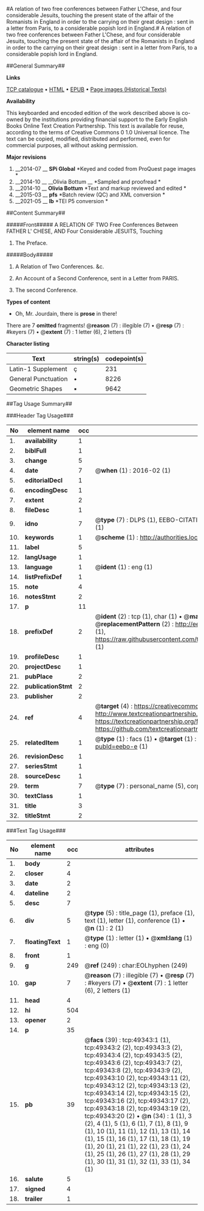 #A relation of two free conferences between Father L'Chese, and four considerable Jesuits, touching the present state of the affair of the Romanists in England in order to the carrying on their great design : sent in a letter from Paris, to a considerable popish lord in England.#
A relation of two free conferences between Father L'Chese, and four considerable Jesuits, touching the present state of the affair of the Romanists in England in order to the carrying on their great design : sent in a letter from Paris, to a considerable popish lord in England.

##General Summary##

**Links**

[TCP catalogue](http://www.ota.ox.ac.uk/tcp/)  • 
[HTML](http://tei.it.ox.ac.uk/tcp/Texts-HTML/free/A58/A58467.html)  • 
[EPUB](http://tei.it.ox.ac.uk/tcp/Texts-EPUB/free/A58/A58467.epub) • 
[Page images (Historical Texts)](https://historicaltexts.jisc.ac.uk/eebo-11799123e)

**Availability**

This keyboarded and encoded edition of the work described above is co-owned by the
    institutions providing financial support to the Early English Books Online Text Creation
    Partnership. This text is available for reuse, according to the terms of  Creative Commons 0 1.0 Universal
    licence. The text can be copied, modified, distributed and performed, even for commercial
    purposes, all without asking permission.

**Major revisions**

1. __2014-07 __ __SPi Global__ *Keyed and coded from ProQuest page images *
1. __2014-10 __ __Olivia Bottum __ *Sampled and proofread *
1. __2014-10 __ __Olivia Bottum__ *Text and markup reviewed and edited *
1. __2015-03 __ __pfs__ *Batch review (QC) and XML conversion *
1. __2021-05 __ __lb__ *TEI P5 conversion *

##Content Summary##

#####Front#####
A RELATION OF TWO Free Conferences Between FATHER L' CHESE, AND Four Considerable JESUITS, Touching 
1. The Preface.

#####Body#####

1. A Relation of Two Conferences. &c.

1. An Account of a Second Conference, sent in a Letter from PARIS.

1. The second Conference.

**Types of content**

  * Oh, Mr. Jourdain, there is **prose** in there!

There are 7 **omitted** fragments! 
 @__reason__ (7) : illegible (7)  •  @__resp__ (7) : #keyers (7)  •  @__extent__ (7) : 1 letter (6), 2 letters (1)

**Character listing**


|Text|string(s)|codepoint(s)|
|---|---|---|
|Latin-1 Supplement|ç|231|
|General Punctuation|•|8226|
|Geometric Shapes|▪|9642|

##Tag Usage Summary##

###Header Tag Usage###

|No|element name|occ|attributes|
|---|---|---|---|
|1.|__availability__|1||
|2.|__biblFull__|1||
|3.|__change__|5||
|4.|__date__|7| @__when__ (1) : 2016-02 (1)|
|5.|__editorialDecl__|1||
|6.|__encodingDesc__|1||
|7.|__extent__|2||
|8.|__fileDesc__|1||
|9.|__idno__|7| @__type__ (7) : DLPS (1), EEBO-CITATION (1), VID (1), EEBO-PROQUEST (1), STC (2), OCLC (1)|
|10.|__keywords__|1| @__scheme__ (1) : http://authorities.loc.gov/ (1)|
|11.|__label__|5||
|12.|__langUsage__|1||
|13.|__language__|1| @__ident__ (1) : eng (1)|
|14.|__listPrefixDef__|1||
|15.|__note__|4||
|16.|__notesStmt__|2||
|17.|__p__|11||
|18.|__prefixDef__|2| @__ident__ (2) : tcp (1), char (1)  •  @__matchPattern__ (2) : ([0-9\-]+):([0-9IVX]+) (1), (.+) (1)  •  @__replacementPattern__ (2) : http://eebo.chadwyck.com/downloadtiff?vid=$1&page=$2 (1), https://raw.githubusercontent.com/textcreationpartnership/Texts/master/tcpchars.xml#$1 (1)|
|19.|__profileDesc__|1||
|20.|__projectDesc__|1||
|21.|__pubPlace__|2||
|22.|__publicationStmt__|2||
|23.|__publisher__|2||
|24.|__ref__|4| @__target__ (4) : https://creativecommons.org/publicdomain/zero/1.0/ (1), http://www.textcreationpartnership.org/docs/. (1), https://textcreationpartnership.org/faq/#faq05 (1), https://github.com/textcreationpartnership (1)|
|25.|__relatedItem__|1| @__type__ (1) : facs (1)  •  @__target__ (1) : https://data.historicaltexts.jisc.ac.uk/view?pubId=eebo-e (1)|
|26.|__revisionDesc__|1||
|27.|__seriesStmt__|1||
|28.|__sourceDesc__|1||
|29.|__term__|7| @__type__ (7) : personal_name (5), corporate_name (2)|
|30.|__textClass__|1||
|31.|__title__|3||
|32.|__titleStmt__|2||


###Text Tag Usage###

|No|element name|occ|attributes|
|---|---|---|---|
|1.|__body__|2||
|2.|__closer__|4||
|3.|__date__|2||
|4.|__dateline__|2||
|5.|__desc__|7||
|6.|__div__|5| @__type__ (5) : title_page (1), preface (1), text (1), letter (1), conference (1)  •  @__n__ (1) : 2 (1)|
|7.|__floatingText__|1| @__type__ (1) : letter (1)  •  @__xml:lang__ (1) : eng (0)|
|8.|__front__|1||
|9.|__g__|249| @__ref__ (249) : char:EOLhyphen (249)|
|10.|__gap__|7| @__reason__ (7) : illegible (7)  •  @__resp__ (7) : #keyers (7)  •  @__extent__ (7) : 1 letter (6), 2 letters (1)|
|11.|__head__|4||
|12.|__hi__|504||
|13.|__opener__|2||
|14.|__p__|35||
|15.|__pb__|39| @__facs__ (39) : tcp:49343:1 (1), tcp:49343:2 (2), tcp:49343:3 (2), tcp:49343:4 (2), tcp:49343:5 (2), tcp:49343:6 (2), tcp:49343:7 (2), tcp:49343:8 (2), tcp:49343:9 (2), tcp:49343:10 (2), tcp:49343:11 (2), tcp:49343:12 (2), tcp:49343:13 (2), tcp:49343:14 (2), tcp:49343:15 (2), tcp:49343:16 (2), tcp:49343:17 (2), tcp:49343:18 (2), tcp:49343:19 (2), tcp:49343:20 (2)  •  @__n__ (34) : 1 (1), 3 (2), 4 (1), 5 (1), 6 (1), 7 (1), 8 (1), 9 (1), 10 (1), 11 (1), 12 (1), 13 (1), 14 (1), 15 (1), 16 (1), 17 (1), 18 (1), 19 (1), 20 (1), 21 (1), 22 (1), 23 (1), 24 (1), 25 (1), 26 (1), 27 (1), 28 (1), 29 (1), 30 (1), 31 (1), 32 (1), 33 (1), 34 (1)|
|16.|__salute__|5||
|17.|__signed__|4||
|18.|__trailer__|1||
